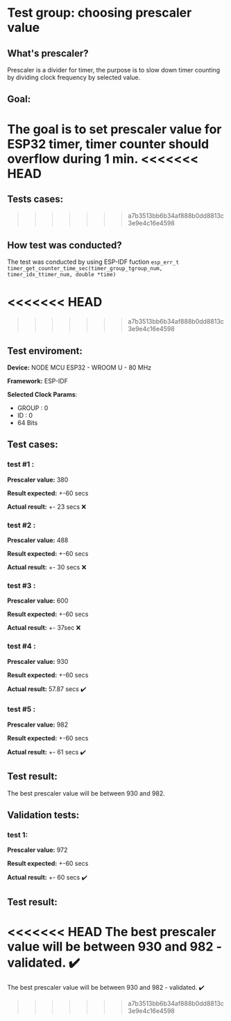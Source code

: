 # Test group: choosing prescaler value
## What's prescaler?
Prescaler is a divider for timer, the purpose is to slow down timer counting by dividing clock frequency by selected value.

## Goal: 
The goal is to set prescaler value for ESP32 timer,  timer counter should overflow during __1 min__.
<<<<<<< HEAD
=======
## Tests cases:

>>>>>>> a7b3513bb6b34af888b0dd8813c3e9e4c16e4598

## How test was conducted?

The test was conducted by using ESP-IDF fuction 
`` esp_err_t timer_get_counter_time_sec(timer_group_tgroup_num, timer_idx_ttimer_num, double *time) ``

<<<<<<< HEAD
=======

>>>>>>> a7b3513bb6b34af888b0dd8813c3e9e4c16e4598
## Test enviroment:

__Device:__  NODE MCU ESP32 - WROOM U - 80 MHz

__Framework:__ ESP-IDF

__Selected Clock Params__:
- GROUP :  0
- ID : 0
- 64 Bits

## Test cases:
### test #1 :
__Prescaler value:__ 380

__Result expected:__ +-60 secs

__Actual result:__ +- 23 secs ❌

### test #2 :
__Prescaler value:__ 488

__Result expected:__ +-60 secs

__Actual result:__ +- 30 secs ❌

### test #3 :
__Prescaler value:__ 600

__Result expected:__ +-60 secs

__Actual result:__ +- 37sec ❌

### test #4 : 
__Prescaler value:__  930 

__Result expected:__  +-60 secs

__Actual result:__   57.87 secs ✔️

### test #5 :
__Prescaler value:__ 982

__Result expected:__ +-60 secs

__Actual result:__ +- 61 secs ✔️

## Test result:
The best prescaler value will be between 930 and 982.

## Validation tests:
### test 1:
__Prescaler value:__ 972

__Result expected:__ +-60 secs

__Actual result:__ +- 60 secs ✔️

## Test result:
<<<<<<< HEAD
The best prescaler value will be between 930 and 982 - validated. ✔️
=======
The best prescaler value will be between 930 and 982 - validated. ✔️
>>>>>>> a7b3513bb6b34af888b0dd8813c3e9e4c16e4598
